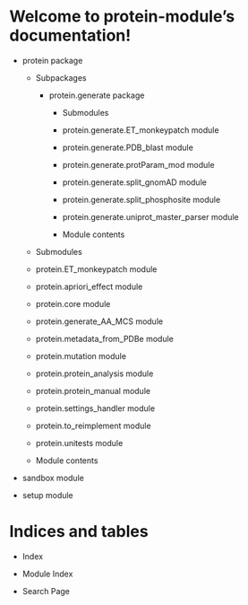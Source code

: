 <!-- michelanglo_protein-module-for-VENUS documentation master file, created by
sphinx-quickstart on Mon Dec  9 16:33:35 2019.
You can adapt this file completely to your liking, but it should at least
contain the root `toctree` directive. -->
# Welcome to protein-module’s documentation!


* protein package


    * Subpackages


        * protein.generate package


            * Submodules


            * protein.generate.ET_monkeypatch module


            * protein.generate.PDB_blast module


            * protein.generate.protParam_mod module


            * protein.generate.split_gnomAD module


            * protein.generate.split_phosphosite module


            * protein.generate.uniprot_master_parser module


            * Module contents


    * Submodules


    * protein.ET_monkeypatch module


    * protein.apriori_effect module


    * protein.core module


    * protein.generate_AA_MCS module


    * protein.metadata_from_PDBe module


    * protein.mutation module


    * protein.protein_analysis module


    * protein.protein_manual module


    * protein.settings_handler module


    * protein.to_reimplement module


    * protein.unitests module


    * Module contents


* sandbox module


* setup module


# Indices and tables


* Index


* Module Index


* Search Page
